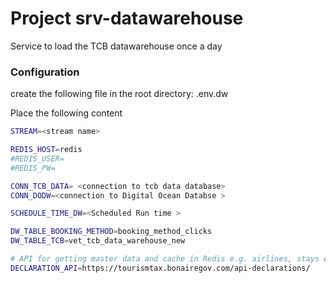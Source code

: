 # Project srv-datawarehouse 

Service to load the TCB datawarehouse once a day

### Configuration 

create the following file in the root directory: .env.dw

Place the following content
```sh
STREAM=<stream name>

REDIS_HOST=redis
#REDIS_USER=
#REDIS_PW=

CONN_TCB_DATA= <connection to tcb data database> 
CONN_DODW=<connection to Digital Ocean Databse >

SCHEDULE_TIME_DW=<Scheduled Run time >

DW_TABLE_BOOKING_METHOD=booking_method_clicks
DW_TABLE_TCB=vet_tcb_data_warehouse_new

# API for getting master data and cache in Redis e.g. airlines, stays etc ... 
DECLARATION_API=https://tourismtax.bonairegov.com/api-declarations/
```
